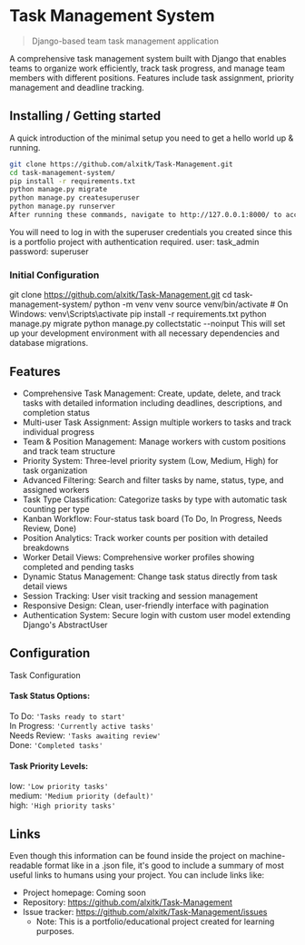 # Task Management System
> Django-based team task management application

A comprehensive task management system built with Django that enables teams to organize work efficiently,
track task progress, and manage team members with different positions. Features include task assignment,
priority management and deadline tracking.

## Installing / Getting started

A quick introduction of the minimal setup you need to get a hello world up &
running.

```bash
git clone https://github.com/alxitk/Task-Management.git
cd task-management-system/
pip install -r requirements.txt
python manage.py migrate
python manage.py createsuperuser
python manage.py runserver
After running these commands, navigate to http://127.0.0.1:8000/ to access the application.
```

You will need to log in with the superuser credentials you created since this is a portfolio project with authentication required.
user: task_admin
password: superuser

### Initial Configuration

git clone https://github.com/alxitk/Task-Management.git
cd task-management-system/
python -m venv venv
source venv/bin/activate  # On Windows: venv\Scripts\activate
pip install -r requirements.txt
python manage.py migrate
python manage.py collectstatic --noinput
This will set up your development environment with all necessary dependencies and database migrations.


## Features

* Comprehensive Task Management: Create, update, delete, and track tasks with detailed information including deadlines, descriptions, and completion status
* Multi-user Task Assignment: Assign multiple workers to tasks and track individual progress
* Team & Position Management: Manage workers with custom positions and track team structure
* Priority System: Three-level priority system (Low, Medium, High) for task organization
* Advanced Filtering: Search and filter tasks by name, status, type, and assigned workers
* Task Type Classification: Categorize tasks by type with automatic task counting per type
* Kanban Workflow: Four-status task board (To Do, In Progress, Needs Review, Done)
* Position Analytics: Track worker counts per position with detailed breakdowns
* Worker Detail Views: Comprehensive worker profiles showing completed and pending tasks
* Dynamic Status Management: Change task status directly from task detail views
* Session Tracking: User visit tracking and session management
* Responsive Design: Clean, user-friendly interface with pagination
* Authentication System: Secure login with custom user model extending Django's AbstractUser

## Configuration

Task Configuration

#### Task Status Options:
To Do: `'Tasks ready to start'`  
In Progress: `'Currently active tasks'`  
Needs Review: `'Tasks awaiting review'`  
Done: `'Completed tasks'`

#### Task Priority Levels:
low: `'Low priority tasks'`  
medium: `'Medium priority (default)'`  
high: `'High priority tasks'`


## Links

Even though this information can be found inside the project on machine-readable
format like in a .json file, it's good to include a summary of most useful
links to humans using your project. You can include links like:

- Project homepage: Coming soon
- Repository:  https://github.com/alxitk/Task-Management
- Issue tracker:  https://github.com/alxitk/Task-Management/issues
  - Note: This is a portfolio/educational project created for learning purposes.



